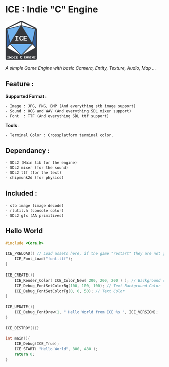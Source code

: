 
# ICE : Indie "C" Engine
<img alt="ICE Logo" src="TestProject/Test/res/img/ice_logo.png" width=20% height=20%> 

_A simple Game Engine with basic Camera, Entity, Texture, Audio, Map ..._
	
## Feature :

**Supported Format :** 

	- Image : JPG, PNG, BMP (And everything stb image support)
	- Sound : OGG and WAV (And everything SDL mixer support)
	- Font  : TTF (And everything SDL ttf support)

**Tools** :

	- Terminal Color : Crossplatform terminal color.

## Dependancy : 

	- SDL2 (Main lib for the engine)  
	- SDL2 mixer (for the sound)   
	- SDL2 ttf (for the text)   
	- chipmunk2d (for physics)

## Included : 

	- stb image (image decode)
	- rlutil.h (console color)
	- SDL2 gfx (AA primitives)

## Hello World

```c
#include <Core.h>

ICE_PRELOAD() // Load assets here, if the game "restart" they are not gonna be reload{
	ICE_Font_Load("font.ttf");
}

ICE_CREATE(){
	ICE_Render_Color( ICE_Color_New( 200, 200, 200 ) ); // Background color
	ICE_Debug_FontSetColorBg(100, 100, 100); // Text Background Color
	ICE_Debug_FontSetColorFg(0, 0, 50); // Text Color
}

ICE_UPDATE(){
	ICE_Debug_FontDraw(1, " Hello World from ICE %s ", ICE_VERSION);		
}

ICE_DESTROY(){}

int main(){
	ICE_Debug(ICE_True);
	ICE_START( "Hello World", 800, 480 );
	return 0;
}
```